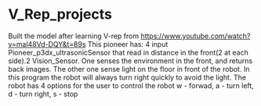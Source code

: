 # V_Rep_projects
Built the model after learning V-rep from https://www.youtube.com/watch?v=mal48Vd-DQY&t=89s
This pioneer has:
4 input Pioneer_p3dx_ultrasonicSensor that read in distance in the front(2 at each side).2 Vision_Sensor. One senses the environment in the front, and returns  back images. The other one sense light on the floor in front of the robot. In this program the robot will always turn right quickly to avoid the light.
The robot has 4 options for the user to control the robot w - forwad, a - turn left, d - turn right, s - stop
